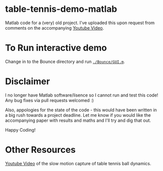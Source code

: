 # table-tennis-demo-matlab

Matlab code for a (very) old project.
I've uploaded this upon request from comments on the accompanying [Youtube Video](https://www.youtube.com/watch?v=Ijy7N31rks0).

# To Run interactive demo
Change in to the Bounce directory and run [`./Bounce/GUI.m`](GUI.m). 

# Disclaimer
I no longer have Matlab software/lisence so I cannot run and test this code! Any bug fixes via pull requests welcomed :)

Also, appologies for the state of the code - this would have been written in a big rush towards a project deadline. Let me know if you would like the accompanying paper with results and maths and I'll try and dig that out.

Happy Coding!

# Other Resources
[Youtube Video](https://www.youtube.com/watch?v=wzJqh4aJvYs&t=2s) of the slow motion capture of table tennis ball dynamics.
